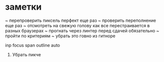 # заметки
~ перепроверить пиксель перфект еще раз
~ проверить переполнение еще раз
~ отсмотреть на свежую голову как все перестраивается в разных браузерах
~ прогнать через линтер перед сдачей обязательно
~ пройти по критериям
~ убрать это говно из гитноре


inp focus span outline auto 


1. Убрать пикче 

